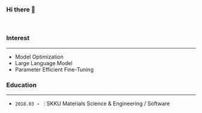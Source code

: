 ### Hi there 👋
<br>

<!--
**MSGitt/MSGitt** is a ✨ _special_ ✨ repository because its `README.md` (this file) appears on your GitHub profile.

Here are some ideas to get you started:

- 🔭 I’m currently working on ...
- 🌱 I’m currently learning ...
- 👯 I’m looking to collaborate on ...
- 🤔 I’m looking for help with ...
- 💬 Ask me about ...
- 📫 How to reach me: ...
- 😄 Pronouns: ...
- ⚡ Fun fact: ...
-->

### Interest
---
- Model Optimization
- Large Language Model
- Parameter Efficient Fine-Tuning

### Education
---
- `2018.03 ~ ` : SKKU Materials Science & Engineering / Software
